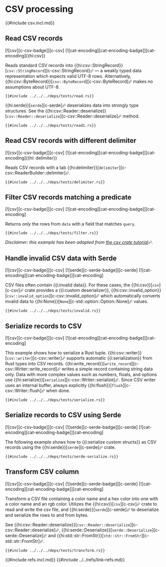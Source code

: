 # CSV processing

{{#include csv.incl.md}}

## Read CSV records

[![csv][c-csv-badge]][c-csv]  [![cat-encoding][cat-encoding-badge]][cat-encoding]{{hi:csv}}

Reads standard CSV records into {{hi:csv::StringRecord}}[`csv::StringRecord`][c-csv::StringRecord]⮳ — a weakly typed data representation which expects valid UTF-8 rows. Alternatively,
{{hi:csv::ByteRecord}}[`csv::ByteRecord`][c-csv::ByteRecord]⮳ makes no assumptions about UTF-8.

```rust,editable
{{#include ../../../deps/tests/read.rs}}
```

{{hi:serde}}[`serde`][c-serde]⮳ deserializes data into strongly type structures. See the {{hi:csv::Reader::deserialize}}[`csv::Reader::deserialize`][c-csv::Reader::deserialize]⮳ method.

```rust,editable
{{#include ../../../deps/tests/read1.rs}}
```

## Read CSV records with different delimiter

[![csv][c-csv-badge]][c-csv]  [![cat-encoding][cat-encoding-badge]][cat-encoding]{{hi: delimiter}}

Reads CSV records with a tab {{hi:delimiter}}[`delimiter`][c-csv::ReaderBuilder::delimiter]⮳.

```rust,editable
{{#include ../../../deps/tests/delimiter.rs}}
```

## Filter CSV records matching a predicate

[![csv][c-csv-badge]][c-csv]  [![cat-encoding][cat-encoding-badge]][cat-encoding]

Returns _only_ the rows from `data` with a field that matches `query`.

```rust,editable
{{#include ../../../deps/tests/filter.rs}}
```

_Disclaimer: this example has been adapted from [the csv crate tutorial](https://docs.rs/csv/*/csv/tutorial/index.html#filter-by-search)⮳_.

## Handle invalid CSV data with Serde

[![csv][c-csv-badge]][c-csv]  [![serde][c-serde-badge]][c-serde]  [![cat-encoding][cat-encoding-badge]][cat-encoding]

CSV files often contain {{i:invalid data}}. For these cases, the {{hi:csv}}[`csv`][c-csv]⮳ crate provides a {{i:custom deserializer}}, {{hi:csv::invalid_option}}[`csv::invalid_option`][c-csv::invalid_option]⮳ which automatically converts invalid data to {{hi:None}}[`None`][c-std::option::Option::None]⮳ values.

```rust,editable
{{#include ../../../deps/tests/invalid.rs}}
```

## Serialize records to CSV

[![csv][c-csv-badge]][c-csv]  [![cat-encoding][cat-encoding-badge]][cat-encoding]

This example shows how to serialize a Rust tuple. {{hi:csv::writer}}[`csv::writer`][c-csv::writer]⮳ supports automatic {{i:serialization}} from Rust types into CSV records. {{hi:write_record}}[`write_record`][c-csv::Writer::write_record]⮳ writes a simple record containing string data only. Data with more complex values such as numbers, floats, and options use {{hi:serialize}}[`serialize`][c-csv::Writer::serialize]⮳. Since CSV writer uses an internal buffer, always explicitly {{hi:flush}}[`flush`][c-csv::Writer::flush]⮳ when done.

```rust,editable
{{#include ../../../deps/tests/serialize.rs}}
```

## Serialize records to CSV using Serde

[![csv][c-csv-badge]][c-csv]  [![serde][c-serde-badge]][c-serde]  [![cat-encoding][cat-encoding-badge]][cat-encoding]

The following example shows how to {{i:serialize custom structs}} as CSV records using the {{hi:serde}}[`serde`][c-serde]⮳ crate.

```rust,editable
{{#include ../../../deps/tests/serde-serialize.rs}}
```

## Transform CSV column

[![csv][c-csv-badge]][c-csv]  [![serde][c-serde-badge]][c-serde]  [![cat-encoding][cat-encoding-badge]][cat-encoding]

Transform a CSV file containing a color name and a hex color into one with a color name and an rgb color. Utilizes the {{hi:csv}}[`csv`][c-csv]⮳ crate to read and write the csv file, and {{hi:serde}}[`serde`][c-serde]⮳ to deserialize and serialize the rows to and from bytes.

See {{hi:csv::Reader::deserialize}}[`csv::Reader::deserialize`][c-csv::Reader::deserialize]⮳, {{hi:serde::Deserialize}}[`serde::Deserialize`][c-serde::Deserialize]⮳ and {{hi:std::str::FromStr}}[`std::str::FromStr`][c-std::str::FromStr]⮳.

```rust,editable
{{#include ../../../deps/tests/transform.rs}}
```

{{#include refs.incl.md}}
{{#include ../../refs/link-refs.md}}
